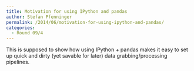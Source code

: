 ```yaml
---
title: Motivation for using IPython and pandas
author: Stefan Pfenninger
permalink: /2014/06/motivation-for-using-ipython-and-pandas/
categories:
  - Round 09/4
---
```

This is supposed to show how using IPython + pandas makes it easy to set up quick and dirty (yet savable for later) data grabbing/processing pipelines.
